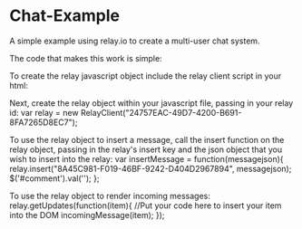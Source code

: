 Chat-Example
============

A simple example using relay.io to create a multi-user chat system.

The code that makes this work is simple:

To create the relay javascript object include the relay client script in your html:
	<script src='http://api.relay.io/client/24757EAC-49D7-4200-B691-8FA7265D8EC7.js' type='text/javascript'></script>

Next, create the relay object within your javascript file, passing in your relay id:
	var relay = new RelayClient("24757EAC-49D7-4200-B691-8FA7265D8EC7");


To use the relay object to insert a message, call the insert function on the relay object, passing in the relay's insert key and the json object that you wish to insert into the relay:
	var insertMessage = function(messagejson){
  	relay.insert("8A45C981-F019-46BF-9242-D404D2967894", messagejson);
  	$('#comment').val('');
	};


To use the relay object to render incoming messages:
	relay.getUpdates(function(item){
		//Put your code here to insert your item into the DOM
		incomingMessage(item);
	});
